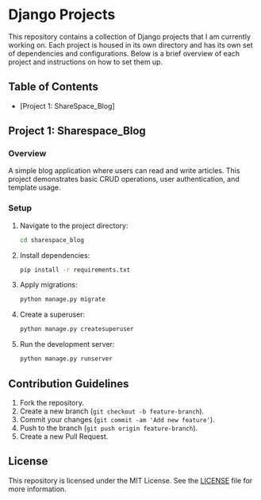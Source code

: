# Django Projects
This repository contains a collection of Django projects that I am currently working on. Each project is housed in its own directory and has its own set of dependencies and configurations. Below is a brief overview of each project and instructions on how to set them up.

## Table of Contents

- [Project 1: ShareSpace_Blog]


## Project 1: Sharespace_Blog

### Overview
A simple blog application where users can read and write articles. This project demonstrates basic CRUD operations, user authentication, and template usage.

### Setup
1. Navigate to the project directory:
   ```bash
   cd sharespace_blog
   ```
2. Install dependencies:
   ```bash
   pip install -r requirements.txt
   ```
3. Apply migrations:
   ```bash
   python manage.py migrate
   ```
4. Create a superuser:
   ```bash
   python manage.py createsuperuser
   ```
5. Run the development server:
   ```bash
   python manage.py runserver
   ```



## Contribution Guidelines

1. Fork the repository.
2. Create a new branch (`git checkout -b feature-branch`).
3. Commit your changes (`git commit -am 'Add new feature'`).
4. Push to the branch (`git push origin feature-branch`).
5. Create a new Pull Request.

## License

This repository is licensed under the MIT License. See the [LICENSE](LICENSE) file for more information.

